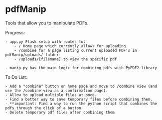 # pdfManip
Tools that allow you to manipulate PDFs.



Progress:

	- app.py Flask setup with routes to:
		- / Home page which currently allows for uploading
		- /combine for a page listing current uploaded PDF's in pdfManip/uploads/ folder
		- /uploads/[filename] to view the specific pdf.

	- manip.py has the main logic for combining pdfs with PyPDF2 library


To Do List:
	
	- Add a "combine" button on home page and move to /combine view (and use the /combine view as a confirmation page).
	- Allow to upload multiple files at once.
	- Find a better way to save temporary files before combining them.
	- **important: Find a way to run the python script that combines the pdfs through the click of a button
	- Delete temporary pdf files after combining them

